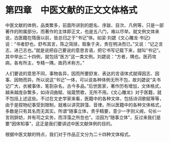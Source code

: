 # 第四章　中医文献的正文文体格式

中医文献的体例，品类繁多，前面所讲到的题名、序跋、目次、凡例等，只是一部著作的附属部分。而著作的主体即正文，也是五八门，难以尽举。就文例文体来说，古医籍在隋唐以前，皆总归之于“书记”体。如梁·刘勰《文心雕龙·书记》说：“书者舒也，舒布其言，陈之简牍，取象于夬，贵在明决而已。”又说：“记之言志，进己志也。”就是说把自己要说的意思言语，把它书写记载下来，就叫“书记”。其中举出二十四例，就包括“医方”这一类文例。刘勰说：“方者，隅也。医药攻病，各有所主，专精一隅，故药术称方。”

人们要说的意思不同，事物各异，因而所要舒发、表达的言语体式就得因志、因事、因物而异。所以说这“书记”一体，可以说各种体例无所不包，故刘勰说“夫书记广大，衣被事体，笔剳杂名，古今多品。”后世医家，著作历有增加，文体格式，越来越庞杂繁多，如诗词曲赋、铭箴赞歌，无所不用。《文心雕龙》对于医籍，就不包括上述这些。不过在文史学家来看，医籍中的各种文体，包括诗词歌赋等等，由于是叙物纪事受到限制，就难以讲究辞藻、音律。所以医籍中的各种文体格式，多数是只有其名而无其实。所谓“随事立体，贵乎精要，意少一字则义阙，句长一言则辞妨，并有司之实务，而浮藻之所忽也”。洽因为“随事立体”，反过来我们是要“因体知事”，这正是我们要讲述中医文献体例的目的。

根据中医文献的特点，我们对于作品正文分为二十四种文体榕式。
